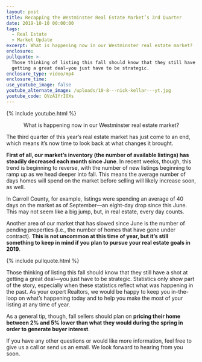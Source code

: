 ```yaml
---
layout: post
title: Recapping the Westminster Real Estate Market’s 3rd Quarter
date: 2019-10-10 00:00:00
tags:
  - Real Estate
  - Market Update
excerpt: What is happening now in our Westminster real estate market?
enclosure:
pullquote: >-
  Those thinking of listing this fall should know that they still have a shot at
  getting a great deal—you just have to be strategic.
enclosure_type: video/mp4
enclosure_time:
use_youtube_image: false
youtube_alternate_image: /uploads/10-8---nick-kellar---yt.jpg
youtube_code: QVzA1YrIOXs
---
```


{% include youtube.html %}

<center>What is happening now in our Westminster real estate market?</center>

The third quarter of this year’s real estate market has just come to an end, which means it’s now time to look back at what changes it brought.

**First of all, our market’s inventory (the number of available listings) has steadily decreased each month since June**. In recent weeks, though, this trend is beginning to reverse, with the number of new listings beginning to ramp up as we head deeper into fall. This means the average number of days homes will spend on the market before selling will likely increase soon, as well.

In Carroll County, for example, listings were spending an average of 40 days on the market as of September—an eight-day drop since this June. This may not seem like a big jump, but, in real estate, every day counts.

Another area of our market that has slowed since June is the number of pending properties (i.e., the number of homes that have gone under contract). **This is not uncommon at this time of year, but it’s still something to keep in mind if you plan to pursue your real estate goals in 2019**.

{% include pullquote.html %}

Those thinking of listing this fall should know that they still have a shot at getting a great deal—you just have to be strategic. Statistics only show part of the story, especially when these statistics reflect what was happening in the past. As your expert Realtors, we would be happy to keep you in-the-loop on what’s happening today and to help you make the most of your listing at any time of year.

As a general tip, though, fall sellers should plan on **pricing their home between 2% and 5% lower than what they would during the spring in order to generate buyer interest**.

If you have any other questions or would like more information, feel free to give us a call or send us an email. We look forward to hearing from you soon.